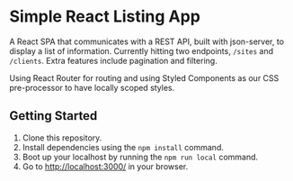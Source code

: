 # Simple React Listing App

A React SPA that communicates with a REST API, built with json-server, to display a list of information.
Currently hitting two endpoints, `/sites` and `/clients`.
Extra features include pagination and filtering.

Using React Router for routing and using Styled Components as our CSS pre-processor to have locally scoped styles.

## Getting Started

1. Clone this repository.
2. Install dependencies using the `npm install` command.
3. Boot up your localhost by running the `npm run local` command.
4. Go to <http://localhost:3000/> in your browser.
